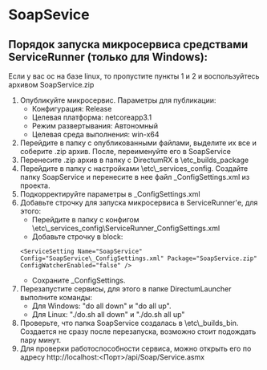 # SoapSevice
## Порядок запуска микросервиса средствами ServiceRunner (только для Windows):
Если у вас ос на базе linux, то пропустите пункты 1 и 2 и воспользуйтесь архивом SoapService.zip
1. Опубликуйте микросервис. Параметры для публикации:
	* Конфигурация: Release
	* Целевая платформа: netcoreapp3.1
	* Режим развертывания: Автономный
	* Целевая среда выполнения: win-x64
2. Перейдите в папку с опубликованными файлами, выделите их все и соберите .zip архив. После, переименуйте его в SoapService
3. Перенесите .zip архив в папку с DirectumRX в \etc\_builds_package
4. Перейдите в папку с настройками \etc\\_services_config. Создайте папку SoapService и перенесите в нее файл _ConfigSettings.xml из проекта.
5. Подкорректируйте параметры в _ConfigSettings.xml
6. Добавьте строчку для запуска микросервиса в ServiceRunner'е, для этого:
	* Перейдите в папку с конфигом \etc\\_services_config\ServiceRunner\_ConfigSettings.xml
	* Добавьте строчку в block:
	```
	<ServiceSetting Name="SoapService" Config="SoapService\_ConfigSettings.xml" Package="SoapService.zip" ConfigWatcherEnabled="false" />
	```
	* Сохраните _ConfigSettings.
7. Перезапустите сервисы, для этого в папке DirectumLauncher выполните команды:
	* Для Windows: "do all down" и "do all up".
	* Для Linux: "./do.sh all down" и "./do.sh all up"
8. Проверьте, что папка SoapService создалась в \etc\\_builds_bin. Создается не сразу после перезапуска, возможно стоит подождать пару минут.
9. Для проверки работоспособности сервиса, можно открыть его по адресу http://localhost:<Порт>/api/Soap/Service.asmx
